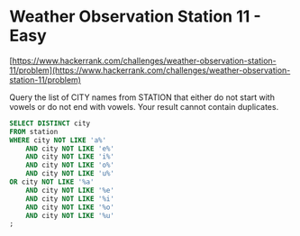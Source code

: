 # Weather Observation Station 11 - Easy
[https://www.hackerrank.com/challenges/weather-observation-station-11/problem](https://www.hackerrank.com/challenges/weather-observation-station-11/problem)

Query the list of CITY names from STATION that either do not start with vowels or do not end with vowels. Your result cannot contain duplicates.

```sql
SELECT DISTINCT city
FROM station
WHERE city NOT LIKE 'a%'
	AND city NOT LIKE 'e%'
	AND city NOT LIKE 'i%'
	AND city NOT LIKE 'o%'
	AND city NOT LIKE 'u%'
OR city NOT LIKE '%a'
	AND city NOT LIKE '%e'
	AND city NOT LIKE '%i'
	AND city NOT LIKE '%o'
	AND city NOT LIKE '%u'
;
```

